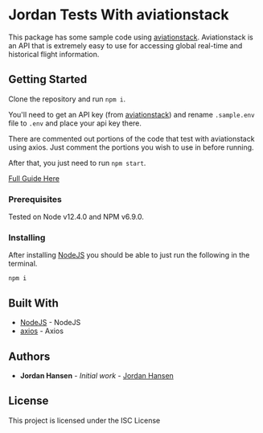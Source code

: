 # Jordan Tests With aviationstack

This package has some sample code using [aviationstack](https://aviationstack.com/). Aviationstack is an API that is extremely easy to use for accessing global real-time and historical flight information.

## Getting Started

Clone the repository and run `npm i`. 

You'll need to get an API key (from [aviationstack](https://aviationstack.com/)) and rename `.sample.env` file to `.env` and place your api key there.

There are commented out portions of the code that test with aviationstack using axios. Just comment the portions you wish to use in before running.

After that, you just need to run `npm start`.

[Full Guide Here](https://javascriptwebscrapingguy.com/jordan-uses-aviationstack/)

### Prerequisites

Tested on Node v12.4.0 and NPM v6.9.0.

### Installing

After installing [NodeJS](https://nodejs.org/en/) you should be able to just run the following in the terminal.

```
npm i
```

## Built With

* [NodeJS](https://nodejs.org/en/) - NodeJS
* [axios](https://github.com/axios/axios) - Axios

## Authors

* **Jordan Hansen** - *Initial work* - [Jordan Hansen](https://github.com/aarmora)


## License

This project is licensed under the ISC License

